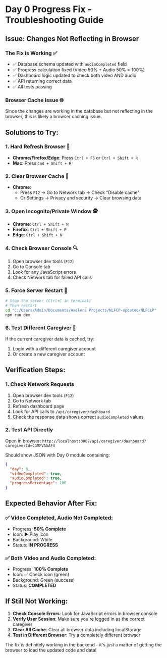 # Day 0 Progress Fix - Troubleshooting Guide

## Issue: Changes Not Reflecting in Browser

### The Fix is Working ✅
- ✅ Database schema updated with `audioCompleted` field
- ✅ Progress calculation fixed (Video 50% + Audio 50% = 100%)
- ✅ Dashboard logic updated to check both video AND audio
- ✅ API returning correct data
- ✅ All tests passing

### Browser Cache Issue 🌐

Since the changes are working in the database but not reflecting in the browser, this is likely a browser caching issue.

## Solutions to Try:

### 1. Hard Refresh Browser 🔄
- **Chrome/Firefox/Edge**: Press `Ctrl + F5` or `Ctrl + Shift + R`
- **Mac**: Press `Cmd + Shift + R`

### 2. Clear Browser Cache 🧹
- **Chrome**: 
  - Press `F12` → Go to Network tab → Check "Disable cache"
  - Or Settings → Privacy and security → Clear browsing data

### 3. Open Incognito/Private Window 🕵️
- **Chrome**: `Ctrl + Shift + N`
- **Firefox**: `Ctrl + Shift + P`
- **Edge**: `Ctrl + Shift + N`

### 4. Check Browser Console 🔍
1. Open browser dev tools (`F12`)
2. Go to Console tab
3. Look for any JavaScript errors
4. Check Network tab for failed API calls

### 5. Force Server Restart 🔄
```bash
# Stop the server (Ctrl+C in terminal)
# Then restart
cd "C:/Users/Admin/Documents/Axelera Projects/NLFCP-updated/NLFCLP"
npm run dev
```

### 6. Test Different Caregiver 👤
If the current caregiver data is cached, try:
1. Login with a different caregiver account
2. Or create a new caregiver account

## Verification Steps:

### 1. Check Network Requests
1. Open browser dev tools (`F12`)
2. Go to Network tab
3. Refresh dashboard page
4. Look for API calls to `/api/caregiver/dashboard`
5. Check the response data shows correct `audioCompleted` values

### 2. Test API Directly
Open in browser: `http://localhost:3007/api/caregiver/dashboard?caregiverId=CGMFVA5AF4`

Should show JSON with Day 0 module containing:
```json
{
  "day": 0,
  "videoCompleted": true,
  "audioCompleted": true,
  "progressPercentage": 100
}
```

## Expected Behavior After Fix:

### ✅ Video Completed, Audio Not Completed:
- Progress: **50% Complete**
- Icon: ▶️ Play icon
- Background: White
- Status: **IN PROGRESS**

### ✅ Both Video and Audio Completed:
- Progress: **100% Complete** 
- Icon: ✅ Check icon (green)
- Background: Green (success)
- Status: **COMPLETED**

## If Still Not Working:

1. **Check Console Errors**: Look for JavaScript errors in browser console
2. **Verify User Session**: Make sure you're logged in as the correct caregiver
3. **Clear All Cache**: Clear all browser data including localStorage
4. **Test in Different Browser**: Try a completely different browser

The fix is definitely working in the backend - it's just a matter of getting the browser to load the updated code and data!